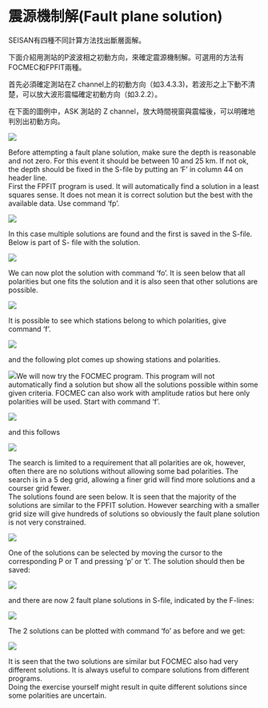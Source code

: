 # 震源機制解\(Fault plane solution\)

SEISAN有四種不同計算方法找出斷層面解。

下面介紹用測站的P波波相之初動方向，來確定震源機制解。可選用的方法有FOCMEC和FPFIT兩種。

首先必須確定測站在Z channel上的初動方向（如3.4.3.3\)，若波形之上下動不清楚，可以放大波形震幅確定初動方向（如3.2.2）。

在下面的圖例中，ASK 測站的 Z channel，放大時間視窗與震幅後，可以明確地判別出初動方向。

![](/assets/seisan-tutorial-045.png)

Before attempting a fault plane solution, make sure the depth is reasonable and not zero. For this event it should be between 10 and 25 km. If not ok, the depth should be fixed in the S-file by putting an ‘F’ in column 44 on header line.  
 First the FPFIT program is used. It will automatically find a solution in a least squares sense. It does not mean it is correct solution but the best with the available data. Use command ‘fp’.

![](/assets/seisan-tutorial-046.png)

In this case multiple solutions are found and the first is saved in the S-file. Below is part of S- file with the solution.

![](/assets/seisan-tutorial-047.png)

We can now plot the solution with command ‘fo’. It is seen below that all polarities but one fits the solution and it is also seen that other solutions are possible.

![](/assets/seisan-tutorial-048.png)

It is possible to see which stations belong to which polarities, give command ‘f’.

![](/assets/seisan-tutorial-049.png)

and the following plot comes up showing stations and polarities.

![](/assets/seisan-tutorial-050.png)We will now try the FOCMEC program. This program will not automatically find a solution but show all the solutions possible within some given criteria. FOCMEC can also work with amplitude ratios but here only polarities will be used. Start with command ‘f’.

![](/assets/seisan-tutorial-051.png)

and this follows

![](/assets/seisan-tutorial-052.png)

The search is limited to a requirement that all polarities are ok, however, often there are no solutions without allowing some bad polarities. The search is in a 5 deg grid, allowing a finer grid will find more solutions and a courser grid fewer.  
 The solutions found are seen below. It is seen that the majority of the solutions are similar to the FPFIT solution. However searching with a smaller grid size will give hundreds of solutions so obviously the fault plane solution is not very constrained.

![](/assets/seisan-tutorial-053.png)

One of the solutions can be selected by moving the cursor to the corresponding P or T and pressing ‘p’ or ‘t’. The solution should then be saved:

![](/assets/seisan-tutorial-054.png)

and there are now 2 fault plane solutions in S-file, indicated by the F-lines:

![](/assets/seisan-tutorial-055.png)

The 2 solutions can be plotted with command ‘fo’ as before and we get:

![](/assets/seisan-tutorial-056.png)

It is seen that the two solutions are similar but FOCMEC also had very different solutions. It is always useful to compare solutions from different programs.  
 Doing the exercise yourself might result in quite different solutions since some polarities are uncertain.

